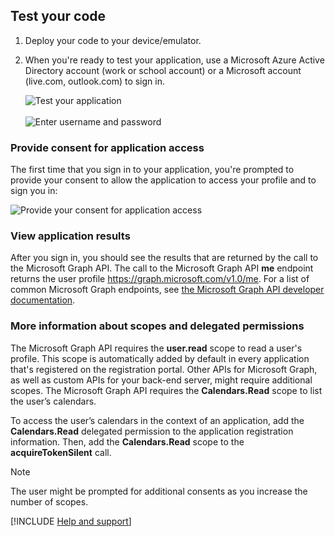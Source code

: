 ## Test your code

1. Deploy your code to your device/emulator.
2. When you're ready to test your application, use a Microsoft Azure Active Directory account (work or school account) or a Microsoft account (live.com, outlook.com) to sign in. 

    ![Test your application](media/active-directory-develop-guidedsetup-android-test/mainwindow.png)
    <br/><br/>
    ![Enter username and password](media/active-directory-develop-guidedsetup-android-test/usernameandpassword.png)

### Provide consent for application access
The first time that you sign in to your application, you're prompted to provide your consent to allow the application to access your profile and to sign you in: 

![Provide your consent for application access](media/active-directory-develop-guidedsetup-android-test/androidconsent.png)


### View application results
After you sign in, you should see the results that are returned by the call to the Microsoft Graph API. The call to the Microsoft Graph API **me** endpoint returns the user profile https://graph.microsoft.com/v1.0/me. For a list of common Microsoft Graph endpoints, see [the Microsoft Graph API developer documentation](https://developer.microsoft.com/graph/docs#common-microsoft-graph-queries).

<!--start-collapse-->
### More information about scopes and delegated permissions

The Microsoft Graph API requires the **user.read** scope to read a user's profile. This scope is automatically added by default in every application that's registered on the registration portal. Other APIs for Microsoft Graph, as well as custom APIs for your back-end server, might require additional scopes. The Microsoft Graph API requires the **Calendars.Read** scope to list the user’s calendars.

To access the user’s calendars in the context of an application, add the **Calendars.Read** delegated permission to the application registration information. Then, add the **Calendars.Read** scope to the **acquireTokenSilent** call. 

>[!NOTE]
>The user might be prompted for additional consents as you increase the number of scopes.

<!--end-collapse-->

[!INCLUDE  [Help and support](active-directory-develop-help-support-include.md)]
